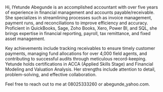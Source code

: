 Hi, IYetunde Abegunde is an accomplished accountant with over five years of experience in financial management and accounts payable/receivable. She specializes in streamlining processes such as invoice management, payment runs, and reconciliations to improve efficiency and accuracy. Proficient in QuickBooks, Sage, Zoho Books, Xero, Power BI, and SQL, she brings expertise in financial reporting, payroll, tax remittance, and fixed asset management.

Key achievements include tracking receivables to ensure timely customer payments, managing fund allocations for over 4,000 field agents, and contributing to successful audits through meticulous record-keeping. Yetunde holds certifications in ACCA (Applied Skills Stage) and Financial Modeling and Valuation Analysis. Her strengths include attention to detail, problem-solving, and effective collaboration.

Feel free to reach out to me at 08025333260 or abegunde_yahoo.com.



<!---
Yettiebrown/Yettiebrown is a ✨ special ✨ repository because its `README.md` (this file) appears on your GitHub profile.
You can click the Preview link to take a look at your changes.
--->
